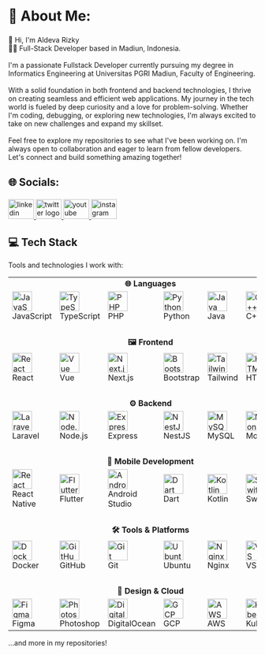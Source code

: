 <h1 align="left">💫 About Me:</h1>

###

<p align="left">👋 Hi, I'm Aldeva Rizky<br>👨‍💻 Full-Stack Developer based in Madiun, Indonesia.<br><br>I'm a passionate Fullstack Developer currently pursuing my degree in Informatics Engineering at Universitas PGRI Madiun, Faculty of Engineering.<br><br>With a solid foundation in both frontend and backend technologies, I thrive on creating seamless and efficient web applications. My journey in the tech world is fueled by deep curiosity and a love for problem-solving. Whether I'm coding, debugging, or exploring new technologies, I'm always excited to take on new challenges and expand my skillset.<br><br>Feel free to explore my repositories to see what I've been working on. I'm always open to collaboration and eager to learn from fellow developers. Let's connect and build something amazing together!</p>

###

<h2 align="left">🌐 Socials:</h2>

###

<div align="left">
  <a href="https://linkedin.com/in/aldevarizky" target="_blank">
    <img src="https://raw.githubusercontent.com/maurodesouza/profile-readme-generator/master/src/assets/icons/social/linkedin/default.svg" width="52" height="40" alt="linkedin logo"  />
  </a>
  <a href="https://x.com/aldevarizky" target="_blank">
    <img src="https://raw.githubusercontent.com/maurodesouza/profile-readme-generator/master/src/assets/icons/social/twitter/default.svg" width="52" height="40" alt="twitter logo"  />
  </a>
  <a href="https://youtube.com/@aldevarizky" target="_blank">
    <img src="https://raw.githubusercontent.com/maurodesouza/profile-readme-generator/master/src/assets/icons/social/youtube/default.svg" width="52" height="40" alt="youtube logo"  />
  </a>
  <a href="https://instagram.com/aldevarizky" target="_blank">
    <img src="https://raw.githubusercontent.com/maurodesouza/profile-readme-generator/master/src/assets/icons/social/instagram/default.svg" width="52" height="40" alt="instagram logo"  />
  </a>
</div>

###

<h2 align="left">💻 Tech Stack</h2>
<p align="left">Tools and technologies I work with:</p>

<table align="center">

  <!-- Languages -->
  <tr>
    <td align="center" colspan="6"><strong>🌐 Languages</strong></td>
  </tr>
  <tr>
    <td><img src="https://cdn.jsdelivr.net/gh/devicons/devicon/icons/javascript/javascript-original.svg" height="40" alt="JavaScript" /><br>JavaScript</td>
    <td><img src="https://cdn.jsdelivr.net/gh/devicons/devicon/icons/typescript/typescript-original.svg" height="40" alt="TypeScript" /><br>TypeScript</td>
    <td><img src="https://cdn.jsdelivr.net/gh/devicons/devicon/icons/php/php-original.svg" height="40" alt="PHP" /><br>PHP</td>
    <td><img src="https://cdn.jsdelivr.net/gh/devicons/devicon/icons/python/python-original.svg" height="40" alt="Python" /><br>Python</td>
    <td><img src="https://cdn.jsdelivr.net/gh/devicons/devicon/icons/java/java-original.svg" height="40" alt="Java" /><br>Java</td>
    <td><img src="https://cdn.jsdelivr.net/gh/devicons/devicon/icons/cplusplus/cplusplus-original.svg" height="40" alt="C++" /><br>C++</td>
  </tr>

  <tr><td colspan="6"><br></td></tr>

  <!-- Frontend -->
  <tr>
    <td align="center" colspan="6"><strong>🖼️ Frontend</strong></td>
  </tr>
  <tr>
    <td><img src="https://cdn.jsdelivr.net/gh/devicons/devicon/icons/react/react-original.svg" height="40" alt="React" /><br>React</td>
    <td><img src="https://cdn.jsdelivr.net/gh/devicons/devicon/icons/vuejs/vuejs-original.svg" height="40" alt="Vue" /><br>Vue</td>
    <td><img src="https://cdn.jsdelivr.net/gh/devicons/devicon/icons/nextjs/nextjs-original.svg" height="40" alt="Next.js" /><br>Next.js</td>
    <td><img src="https://cdn.jsdelivr.net/gh/devicons/devicon/icons/bootstrap/bootstrap-original.svg" height="40" alt="Bootstrap" /><br>Bootstrap</td>
    <td><img src="https://cdn.jsdelivr.net/gh/devicons/devicon/icons/tailwindcss/tailwindcss-original-wordmark.svg" height="40" alt="Tailwind" /><br>Tailwind</td>
    <td><img src="https://cdn.jsdelivr.net/gh/devicons/devicon/icons/html5/html5-original.svg" height="40" alt="HTML" /><br>HTML5</td>
  </tr>

  <tr><td colspan="6"><br></td></tr>

  <!-- Backend -->
  <tr>
    <td align="center" colspan="6"><strong>⚙️ Backend</strong></td>
  </tr>
  <tr>
    <td><img src="https://cdn.jsdelivr.net/gh/devicons/devicon/icons/laravel/laravel-original.svg" height="40" alt="Laravel" /><br>Laravel</td>
    <td><img src="https://cdn.jsdelivr.net/gh/devicons/devicon/icons/nodejs/nodejs-original.svg" height="40" alt="Node.js" /><br>Node.js</td>
    <td><img src="https://cdn.jsdelivr.net/gh/devicons/devicon/icons/express/express-original.svg" height="40" alt="Express" /><br>Express</td>
    <td><img src="https://cdn.jsdelivr.net/gh/devicons/devicon/icons/nestjs/nestjs-original.svg" height="40" alt="NestJS" /><br>NestJS</td>
    <td><img src="https://cdn.jsdelivr.net/gh/devicons/devicon/icons/mysql/mysql-original.svg" height="40" alt="MySQL" /><br>MySQL</td>
    <td><img src="https://cdn.jsdelivr.net/gh/devicons/devicon/icons/mongodb/mongodb-original.svg" height="40" alt="MongoDB" /><br>MongoDB</td>
  </tr>

  <tr><td colspan="6"><br></td></tr>

  <!-- Mobile Development -->
  <tr>
    <td align="center" colspan="6"><strong>📱 Mobile Development</strong></td>
  </tr>
  <tr>
    <td><img src="https://cdn.jsdelivr.net/gh/devicons/devicon/icons/react/react-original.svg" height="40" alt="React Native" /><br>React Native</td>
    <td><img src="https://cdn.jsdelivr.net/gh/devicons/devicon/icons/flutter/flutter-original.svg" height="40" alt="Flutter" /><br>Flutter</td>
    <td><img src="https://cdn.jsdelivr.net/gh/devicons/devicon/icons/androidstudio/androidstudio-original.svg" height="40" alt="Android Studio" /><br>Android Studio</td>
    <td><img src="https://cdn.jsdelivr.net/gh/devicons/devicon/icons/dart/dart-original.svg" height="40" alt="Dart" /><br>Dart</td>
    <td><img src="https://cdn.jsdelivr.net/gh/devicons/devicon/icons/kotlin/kotlin-original.svg" height="40" alt="Kotlin" /><br>Kotlin</td>
    <td><img src="https://cdn.jsdelivr.net/gh/devicons/devicon/icons/swift/swift-original.svg" height="40" alt="Swift" /><br>Swift</td>
  </tr>

  <tr><td colspan="6"><br></td></tr>

  <!-- Tools & Platforms -->
  <tr>
    <td align="center" colspan="6"><strong>🛠 Tools & Platforms</strong></td>
  </tr>
  <tr>
    <td><img src="https://cdn.jsdelivr.net/gh/devicons/devicon/icons/docker/docker-original.svg" height="40" alt="Docker" /><br>Docker</td>
    <td><img src="https://cdn.jsdelivr.net/gh/devicons/devicon/icons/github/github-original.svg" height="40" alt="GitHub" /><br>GitHub</td>
    <td><img src="https://cdn.jsdelivr.net/gh/devicons/devicon/icons/git/git-original.svg" height="40" alt="Git" /><br>Git</td>
    <td><img src="https://cdn.jsdelivr.net/gh/devicons/devicon/icons/ubuntu/ubuntu-plain.svg" height="40" alt="Ubuntu" /><br>Ubuntu</td>
    <td><img src="https://cdn.jsdelivr.net/gh/devicons/devicon/icons/nginx/nginx-original.svg" height="40" alt="Nginx" /><br>Nginx</td>
    <td><img src="https://cdn.jsdelivr.net/gh/devicons/devicon/icons/vscode/vscode-original.svg" height="40" alt="VS Code" /><br>VS Code</td>
  </tr>

  <tr><td colspan="6"><br></td></tr>

  <!-- Design & Cloud -->
  <tr>
    <td align="center" colspan="6"><strong>🎨 Design & Cloud</strong></td>
  </tr>
  <tr>
    <td><img src="https://cdn.jsdelivr.net/gh/devicons/devicon/icons/figma/figma-original.svg" height="40" alt="Figma" /><br>Figma</td>
    <td><img src="https://cdn.jsdelivr.net/gh/devicons/devicon/icons/photoshop/photoshop-plain.svg" height="40" alt="Photoshop" /><br>Photoshop</td>
    <td><img src="https://cdn.jsdelivr.net/gh/devicons/devicon/icons/digitalocean/digitalocean-original.svg" height="40" alt="DigitalOcean" /><br>DigitalOcean</td>
    <td><img src="https://cdn.jsdelivr.net/gh/devicons/devicon/icons/googlecloud/googlecloud-original.svg" height="40" alt="GCP" /><br>GCP</td>
    <td><img src="https://cdn.jsdelivr.net/gh/devicons/devicon/icons/amazonwebservices/amazonwebservices-line-wordmark.svg" height="40" alt="AWS" /><br>AWS</td>
    <td><img src="https://cdn.jsdelivr.net/gh/devicons/devicon/icons/kubernetes/kubernetes-plain.svg" height="40" alt="Kubernetes" /><br>Kubernetes</td>
  </tr>
</table>

<p align="left">...and more in my repositories!</p>
